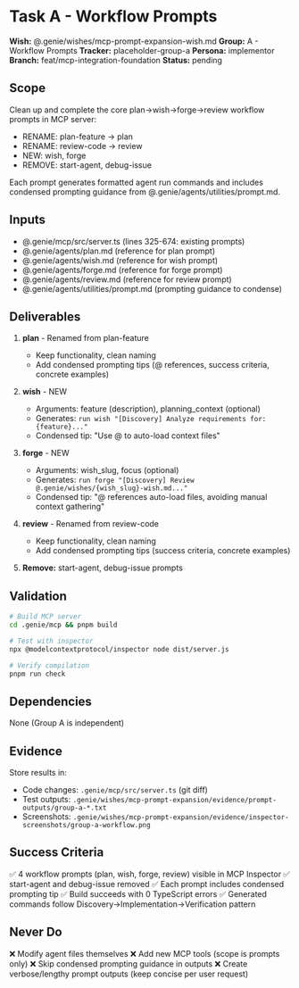 # Task A - Workflow Prompts

**Wish:** @.genie/wishes/mcp-prompt-expansion-wish.md
**Group:** A - Workflow Prompts
**Tracker:** placeholder-group-a
**Persona:** implementor
**Branch:** feat/mcp-integration-foundation
**Status:** pending

## Scope
Clean up and complete the core plan→wish→forge→review workflow prompts in MCP server:
- RENAME: plan-feature → plan
- RENAME: review-code → review
- NEW: wish, forge
- REMOVE: start-agent, debug-issue

Each prompt generates formatted agent run commands and includes condensed prompting guidance from @.genie/agents/utilities/prompt.md.

## Inputs
- @.genie/mcp/src/server.ts (lines 325-674: existing prompts)
- @.genie/agents/plan.md (reference for plan prompt)
- @.genie/agents/wish.md (reference for wish prompt)
- @.genie/agents/forge.md (reference for forge prompt)
- @.genie/agents/review.md (reference for review prompt)
- @.genie/agents/utilities/prompt.md (prompting guidance to condense)

## Deliverables
1. **plan** - Renamed from plan-feature
   - Keep functionality, clean naming
   - Add condensed prompting tips (@ references, success criteria, concrete examples)

2. **wish** - NEW
   - Arguments: feature (description), planning_context (optional)
   - Generates: `run wish "[Discovery] Analyze requirements for: {feature}..."`
   - Condensed tip: "Use @ to auto-load context files"

3. **forge** - NEW
   - Arguments: wish_slug, focus (optional)
   - Generates: `run forge "[Discovery] Review @.genie/wishes/{wish_slug}-wish.md..."`
   - Condensed tip: "@ references auto-load files, avoiding manual context gathering"

4. **review** - Renamed from review-code
   - Keep functionality, clean naming
   - Add condensed prompting tips (success criteria, concrete examples)

5. **Remove:** start-agent, debug-issue prompts

## Validation
```bash
# Build MCP server
cd .genie/mcp && pnpm build

# Test with inspector
npx @modelcontextprotocol/inspector node dist/server.js

# Verify compilation
pnpm run check
```

## Dependencies
None (Group A is independent)

## Evidence
Store results in:
- Code changes: `.genie/mcp/src/server.ts` (git diff)
- Test outputs: `.genie/wishes/mcp-prompt-expansion/evidence/prompt-outputs/group-a-*.txt`
- Screenshots: `.genie/wishes/mcp-prompt-expansion/evidence/inspector-screenshots/group-a-workflow.png`

## Success Criteria
✅ 4 workflow prompts (plan, wish, forge, review) visible in MCP Inspector
✅ start-agent and debug-issue removed
✅ Each prompt includes condensed prompting tip
✅ Build succeeds with 0 TypeScript errors
✅ Generated commands follow Discovery→Implementation→Verification pattern

## Never Do
❌ Modify agent files themselves
❌ Add new MCP tools (scope is prompts only)
❌ Skip condensed prompting guidance in outputs
❌ Create verbose/lengthy prompt outputs (keep concise per user request)
